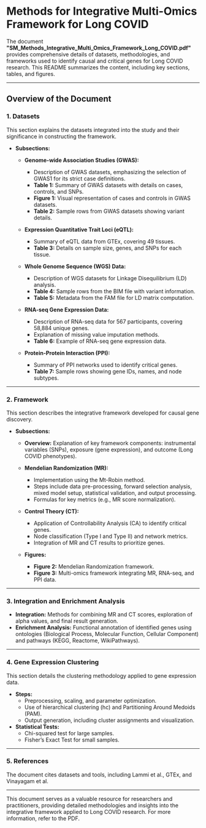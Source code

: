 # Methods for Integrative Multi-Omics Framework for Long COVID

The document **"SM_Methods_Integrative_Multi_Omics_Framework_Long_COVID.pdf"** provides comprehensive details of datasets, methodologies, and frameworks used to identify causal and critical genes for Long COVID research. This README summarizes the content, including key sections, tables, and figures.

---

## Overview of the Document

### **1. Datasets**
This section explains the datasets integrated into the study and their significance in constructing the framework.

- **Subsections:**
  - **Genome-wide Association Studies (GWAS):**
    - Description of GWAS datasets, emphasizing the selection of GWAS1 for its strict case definitions.
    - **Table 1:** Summary of GWAS datasets with details on cases, controls, and SNPs.
    - **Figure 1:** Visual representation of cases and controls in GWAS datasets.
    - **Table 2:** Sample rows from GWAS datasets showing variant details.

  - **Expression Quantitative Trait Loci (eQTL):**
    - Summary of eQTL data from GTEx, covering 49 tissues.
    - **Table 3:** Details on sample size, genes, and SNPs for each tissue.

  - **Whole Genome Sequence (WGS) Data:**
    - Description of WGS datasets for Linkage Disequilibrium (LD) analysis.
    - **Table 4:** Sample rows from the BIM file with variant information.
    - **Table 5:** Metadata from the FAM file for LD matrix computation.

  - **RNA-seq Gene Expression Data:**
    - Description of RNA-seq data for 567 participants, covering 58,884 unique genes.
    - Explanation of missing value imputation methods.
    - **Table 6:** Example of RNA-seq gene expression data.

  - **Protein-Protein Interaction (PPI):**
    - Summary of PPI networks used to identify critical genes.
    - **Table 7:** Sample rows showing gene IDs, names, and node subtypes.

---

### **2. Framework**
This section describes the integrative framework developed for causal gene discovery.

- **Subsections:**
  - **Overview:** Explanation of key framework components: instrumental variables (SNPs), exposure (gene expression), and outcome (Long COVID phenotypes).
  - **Mendelian Randomization (MR):**
    - Implementation using the Mt-Robin method.
    - Steps include data pre-processing, forward selection analysis, mixed model setup, statistical validation, and output processing.
    - Formulas for key metrics (e.g., MR score normalization).

  - **Control Theory (CT):**
    - Application of Controllability Analysis (CA) to identify critical genes.
    - Node classification (Type I and Type II) and network metrics.
    - Integration of MR and CT results to prioritize genes.

  - **Figures:**
    - **Figure 2:** Mendelian Randomization framework.
    - **Figure 3:** Multi-omics framework integrating MR, RNA-seq, and PPI data.

---

### **3. Integration and Enrichment Analysis**
- **Integration:** Methods for combining MR and CT scores, exploration of alpha values, and final result generation.
- **Enrichment Analysis:** Functional annotation of identified genes using ontologies (Biological Process, Molecular Function, Cellular Component) and pathways (KEGG, Reactome, WikiPathways).

---

### **4. Gene Expression Clustering**
This section details the clustering methodology applied to gene expression data.
- **Steps:**
  - Preprocessing, scaling, and parameter optimization.
  - Use of hierarchical clustering (hc) and Partitioning Around Medoids (PAM).
  - Output generation, including cluster assignments and visualization.
- **Statistical Tests:**
  - Chi-squared test for large samples.
  - Fisher’s Exact Test for small samples.

---

### **5. References**
The document cites datasets and tools, including Lammi et al., GTEx, and Vinayagam et al.

---

This document serves as a valuable resource for researchers and practitioners, providing detailed methodologies and insights into the integrative framework applied to Long COVID research. For more information, refer to the PDF.
